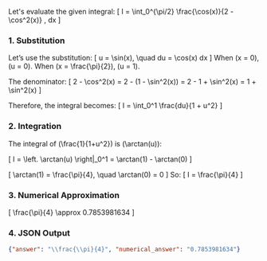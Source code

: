 Let's evaluate the given integral:
\[
I = \int_0^{\pi/2} \frac{\cos(x)}{2 - \cos^2(x)} \, dx
\]

### 1. Substitution

Let’s use the substitution:
\[
u = \sin(x), \quad du = \cos(x) dx
\]
When \(x = 0\), \(u = 0\). When \(x = \frac{\pi}{2}\), \(u = 1\).

The denominator:
\[
2 - \cos^2(x) = 2 - (1 - \sin^2(x)) = 2 - 1 + \sin^2(x) = 1 + \sin^2(x)
\]

Therefore, the integral becomes:
\[
I = \int_0^1 \frac{du}{1 + u^2}
\]

### 2. Integration

The integral of \(\frac{1}{1+u^2}\) is \(\arctan(u)\):

\[
I = \left. \arctan(u) \right|_0^1 = \arctan(1) - \arctan(0)
\]

\[
\arctan(1) = \frac{\pi}{4}, \quad \arctan(0) = 0
\]
So:
\[
I = \frac{\pi}{4}
\]

### 3. Numerical Approximation

\[
\frac{\pi}{4} \approx 0.7853981634
\]

### 4. JSON Output

```json
{"answer": "\\frac{\\pi}{4}", "numerical_answer": "0.7853981634"}
```